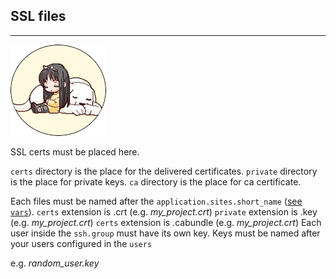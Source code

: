 ## SSL files ##
---

___________________________________![angelica](ange.png)___________________________________

SSL certs must be placed here.

`certs` directory is the place for the delivered certificates.
`private` directory is the place for private keys.
`ca` directory is the place for ca certificate.

Each files must be named after the `application.sites.short_name` ([see `vars`](https://github.com/gui-don/Angelica/tree/master/vars)).
`certs` extension is .crt (e.g. *my_project.crt*)
`private` extension is .key (e.g. *my_project.crt*)
`certs` extension is .cabundle (e.g. *my_project.crt*)
Each user inside the `ssh.group` must have its own key.
Keys must be named after your users configured in the `users`

e.g. *random_user.key*
